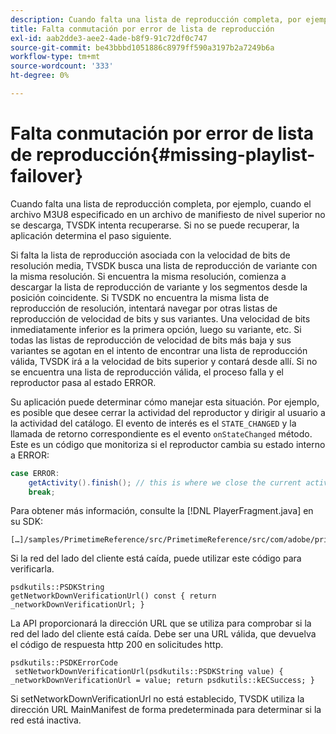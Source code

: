 ```yaml
---
description: Cuando falta una lista de reproducción completa, por ejemplo, cuando el archivo M3U8 especificado en un archivo de manifiesto de nivel superior no se descarga, TVSDK intenta recuperarse. Si no se puede recuperar, la aplicación determina el paso siguiente.
title: Falta conmutación por error de lista de reproducción
exl-id: aab2dde3-aee2-4ade-b8f9-91c72df0c747
source-git-commit: be43bbbd1051886c8979ff590a3197b2a7249b6a
workflow-type: tm+mt
source-wordcount: '333'
ht-degree: 0%

---
```


# Falta conmutación por error de lista de reproducción{#missing-playlist-failover}

Cuando falta una lista de reproducción completa, por ejemplo, cuando el archivo M3U8 especificado en un archivo de manifiesto de nivel superior no se descarga, TVSDK intenta recuperarse. Si no se puede recuperar, la aplicación determina el paso siguiente.

Si falta la lista de reproducción asociada con la velocidad de bits de resolución media, TVSDK busca una lista de reproducción de variante con la misma resolución. Si encuentra la misma resolución, comienza a descargar la lista de reproducción de variante y los segmentos desde la posición coincidente. Si TVSDK no encuentra la misma lista de reproducción de resolución, intentará navegar por otras listas de reproducción de velocidad de bits y sus variantes. Una velocidad de bits inmediatamente inferior es la primera opción, luego su variante, etc. Si todas las listas de reproducción de velocidad de bits más baja y sus variantes se agotan en el intento de encontrar una lista de reproducción válida, TVSDK irá a la velocidad de bits superior y contará desde allí. Si no se encuentra una lista de reproducción válida, el proceso falla y el reproductor pasa al estado ERROR.

Su aplicación puede determinar cómo manejar esta situación. Por ejemplo, es posible que desee cerrar la actividad del reproductor y dirigir al usuario a la actividad del catálogo. El evento de interés es el `STATE_CHANGED` y la llamada de retorno correspondiente es el evento `onStateChanged` método. Este es un código que monitoriza si el reproductor cambia su estado interno a ERROR:

```java
case ERROR: 
    getActivity().finish(); // this is where we close the current activity (the Player activity) 
    break;
```

Para obtener más información, consulte la [!DNL PlayerFragment.java] en su SDK:

```
[…]/samples/PrimetimeReference/src/PrimetimeReference/src/com/adobe/primetime/reference/ui/player/
```

Si la red del lado del cliente está caída, puede utilizar este código para verificarla.

```
psdkutils::PSDKString 
getNetworkDownVerificationUrl() const { return 
_networkDownVerificationUrl; }
```

La API proporcionará la dirección URL que se utiliza para comprobar si la red del lado del cliente está caída. Debe ser una URL válida, que devuelva el código de respuesta http 200 en solicitudes http.

```
psdkutils::PSDKErrorCode 
 setNetworkDownVerificationUrl(psdkutils::PSDKString value) {  
_networkDownVerificationUrl = value; return psdkutils::kECSuccess; }
```

Si setNetworkDownVerificationUrl no está establecido, TVSDK utiliza la dirección URL MainManifest de forma predeterminada para determinar si la red está inactiva.
